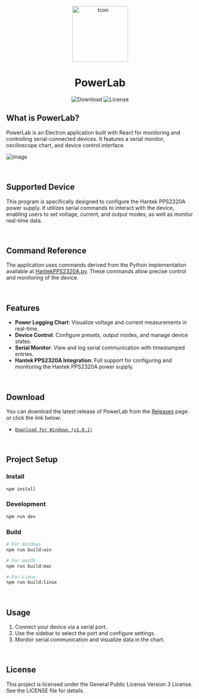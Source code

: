 <p align="center">
  <img src="https://github.com/user-attachments/assets/d52875d0-e908-455d-8d1f-a4fb96ca0acf" alt="Icon" width="150" height="150">
    <div align="center">
      <h1 align="center">PowerLab</h1>
      <img alt="Download" src="https://img.shields.io/github/downloads/ATOMIC09/powerlab/total" />
      <img alt="License" src="https://img.shields.io/github/license/ATOMIC09/powerlab">
    </div>
</p>

## What is PowerLab?

PowerLab is an Electron application built with React for monitoring and controlling serial-connected devices. It features a serial monitor, oscilloscope chart, and device control interface.

![image](https://github.com/user-attachments/assets/fad12f45-a830-41e6-833d-154eda4fb21b)

<br>

## Supported Device

This program is specifically designed to configure the Hantek PPS2320A power supply. It utilizes serial commands to interact with the device, enabling users to set voltage, current, and output modes, as well as monitor real-time data.

<br>

## Command Reference

The application uses commands derived from the Python implementation available at [HantekPPS2320A.py](https://github.com/hgrecco/labosdf/blob/master/software/python/instrumentos/HantekPPS2320A.py). These commands allow precise control and monitoring of the device.

<br>

## Features

- **Power Logging Chart**: Visualize voltage and current measurements in real-time.
- **Device Control**: Configure presets, output modes, and manage device states.
- **Serial Monitor**: View and log serial communication with timestamped entries.
- **Hantek PPS2320A Integration**: Full support for configuring and monitoring the Hantek PPS2320A power supply.

<br>

## Download

You can download the latest release of PowerLab from the [Releases](https://github.com/ATOMIC09/powerlab/releases) page. or click the link below:

- [`Download for Windows (v1.0.1)`](https://github.com/ATOMIC09/powerlab/releases/download/v1.0.1/powerlab-1.0.1-windows-x86_64.exe)

<br>

## Project Setup

### Install

```bash
npm install
```

### Development

```bash
npm run dev
```

### Build

```bash
# For Windows
npm run build:win

# For macOS
npm run build:mac

# For Linux
npm run build:linux
```

<br>

## Usage

1. Connect your device via a serial port.
2. Use the sidebar to select the port and configure settings.
3. Monitor serial communication and visualize data in the chart.

<br>

## License

This project is licensed under the General Public License Version 3 License. See the LICENSE file for details.
